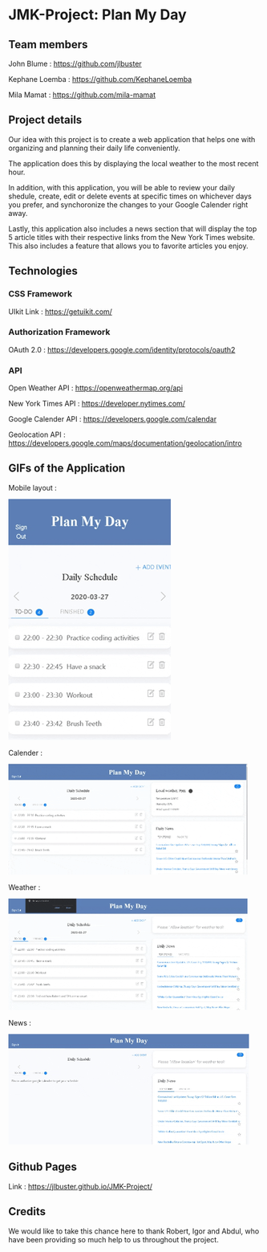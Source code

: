 # JMK-Project: Plan My Day

## Team members
John Blume : https://github.com/jlbuster

Kephane Loemba : https://github.com/KephaneLoemba

Mila Mamat : https://github.com/mila-mamat

## Project details
Our idea with this project is to create a web application that helps one with organizing and planning their daily life conveniently.

The application does this by displaying the local weather to the most recent hour. 

In addition, with this application, you will be able to review your daily shedule, create, edit or delete events at specific times on whichever days you prefer, and synchoronize the changes to your Google Calender right away. 

Lastly, this application also includes a news section that will display the top 5 article titles with their respective links from the New York Times website. This also includes a feature that allows you to favorite articles you enjoy.


## Technologies 
### CSS Framework
 UIkit  Link : https://getuikit.com/
 
### Authorization Framework
 OAuth 2.0 : https://developers.google.com/identity/protocols/oauth2 
 
### API
Open Weather API : https://openweathermap.org/api

New York Times API : https://developer.nytimes.com/

Google Calender API : https://developers.google.com/calendar

Geolocation API : https://developers.google.com/maps/documentation/geolocation/intro





## GIFs of the Application
Mobile layout : 

![](/Gifs/Responsive.gif)

Calender : 

![](/Gifs/Calender.gif)

Weather : 

![](/Gifs/Weather.gif)

News : 

![](/Gifs/News.gif)

## Github Pages
Link : https://jlbuster.github.io/JMK-Project/

## Credits
We would like to take this chance here to thank Robert, Igor and Abdul, who have been providing so much help to us throughout the project.

